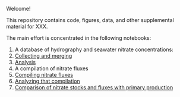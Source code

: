 Welcome!

This repository contains code, figures, data, and other supplemental material for XXX.

The main effort is concentrated in the following notebooks:
1. A database of hydrography and seawater nitrate concentrations:
  1. [Collecting and merging](1-A-compile-nitrate.ipynb)
  2. [Analysis](1-B-analyze-nitrate.ipynb)
2. A compilation of nitrate fluxes
  1. [Compiling nitrate fluxes](2-A-compile-fluxes.ipynb)
  2. [Analyzing that compilation](2-B-analyze-fluxes.ipynb)
3. [Comparison of nitrate stocks and fluxes with primary production](3-primary-production.ipynb)
